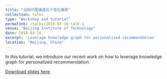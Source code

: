 ```yaml
---
title: "当知识图谱遇见个性化推荐"
collection: talks
type: "Workshop and tutorial"
permalink: /talks/2018-03-10-talk-1
venue: "Beijing Institute of Technology"
date: 2018-03-10
excerpt: 'Leverage knowledge graph for personalized recommendation'
location: "Beijing, China"
---
```


In this tutorial, we introduce our recent work on how to leverage knowledge graph for personalized recommendation.

[Download slides here](https://zhfzhmsra.github.io/files/KG_meets_RS.pdf)
